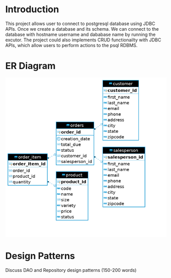 # Introduction
This project allows user to connect to postgresql database using JDBC APIs. Once we create a database and its schema.
We can connect to the database with hostname username and dababase name by running the excutor. The project could also 
implements CRUD functionailty with JDBC APIs, which allow users to perform actions to the psql RDBMS.

# ER Diagram
![ER_diagram](./assets/ER_diagram.png)

# Design Patterns
Discuss DAO and Repository design patterns (150-200 words)